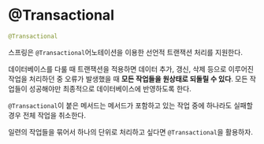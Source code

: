 # @Transactional

```java
@Transactional
```

스프링은 `@Transactional`어노테이션을 이용한 선언적 트랜잭션 처리를 지원한다.

데이터베이스를 다룰 때 트랜잭션을 적용하면 데이터 추가, 갱신, 삭제 등으로 이루어진 작업을 처리하던 중 오류가 발생했을 때 **모든 작업들을 원상태로 되돌릴 수 있다**. 모든 작업들이 성공해야만 최종적으로 데이터베이스에 반영하도록 한다.

`@Transactional`이 붙은 메서드는 메서드가 포함하고 있는 작업 중에 하나라도 실패할 경우 전체 작업을 취소한다.

일련의 작업들을 묶어서 하나의 단위로 처리하고 싶다면 `@Transactional`을 활용하자.